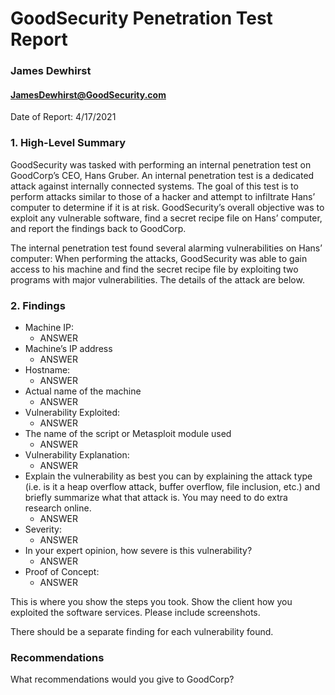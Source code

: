 # GoodSecurity Penetration Test Report
### James Dewhirst
#### JamesDewhirst@GoodSecurity.com
Date of Report: 4/17/2021

### 1. High-Level Summary
GoodSecurity was tasked with performing an internal penetration test on GoodCorp’s CEO, Hans Gruber. An internal penetration test is a dedicated attack against internally connected systems. The goal of this test is to perform attacks similar to those of a hacker and attempt to infiltrate Hans’ computer to determine if it is at risk. GoodSecurity’s overall objective was to exploit any vulnerable software, find a secret recipe file on Hans’ computer, and report the findings back to GoodCorp.

The internal penetration test found several alarming vulnerabilities on Hans’ computer: When performing the attacks, GoodSecurity was able to gain access to his machine and find the secret recipe file by exploiting two programs with major vulnerabilities. The details of the attack are below.

### 2. Findings
- Machine IP:
  - ANSWER
- Machine’s IP address
  - ANSWER
- Hostname:
  - ANSWER
- Actual name of the machine
  - ANSWER
- Vulnerability Exploited:
  - ANSWER
- The name of the script or Metasploit module used
  - ANSWER
- Vulnerability Explanation:
  - ANSWER
- Explain the vulnerability as best you can by explaining the attack type (i.e. is it a heap overflow attack, buffer overflow, file inclusion, etc.) and briefly summarize what that attack is. You may need to do extra research online. 
  - ANSWER
- Severity:
  - ANSWER
- In your expert opinion, how severe is this vulnerability?
  - ANSWER
- Proof of Concept:
  - ANSWER

This is where you show the steps you took. Show the client how you exploited the software services. Please include screenshots.

There should be a separate finding for each vulnerability found.

### Recommendations
What recommendations would you give to GoodCorp?
